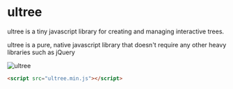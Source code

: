# ultree
ultree is a tiny javascript library for creating and managing interactive trees.

ultree is a pure, native javascript library that doesn't require any other heavy libraries such as jQuery

![ultree](https://github.com/TheTechy/ultree/blob/master/ultree.gif)

```html
<script src="ultree.min.js"></script>
```
